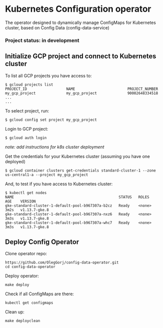 # Kubernetes Configuration operator

The operator designed to dynamically manage ConfigMaps for Kubernetes cluster, based on Config Data (config-data-service)

### Project status: in development

## Initialize GCP project and connect to Kubernetes cluster


To list all GCP projects you have access to:


```
$ gcloud projects list
PROJECT_ID                  NAME                        PROJECT_NUMBER
my_gcp_project              my_gcp_project              90002648334518
...
...

```


To select project, run:

```
$ gcloud config set project my_gcp_project
```

Login to GCP project:

```
$ gcloud auth login
```

_note: add instructions for k8s cluster deployment_

Get the credentials for your Kubernetes cluster (assuming you have one deployed)

```
$ gcloud container clusters get-credentials standard-cluster-1 --zone us-central1-a --project my_gcp_project
```


And, to test if you have access to Kubernetes cluster:

```
$ kubectl get nodes
NAME                                                STATUS   ROLES    AGE    VERSION
gke-standard-cluster-1-default-pool-b967307a-b2cz   Ready    <none>   3m2s   v1.13.7-gke.8
gke-standard-cluster-1-default-pool-b967307a-nxz6   Ready    <none>   3m3s   v1.13.7-gke.8
gke-standard-cluster-1-default-pool-b967307a-whc7   Ready    <none>   3m3s   v1.13.7-gke.8

```

## Deploy Config Operator

Clone operator repo:

```
https://github.com/OlegGorj/config-data-operator.git
cd config-data-operator
```

Deploy operator:
```
make deploy
```

Check if all ConfigMaps are there:
```
kubectl get configmaps
```


Clean up:

```
make deployclean
```
